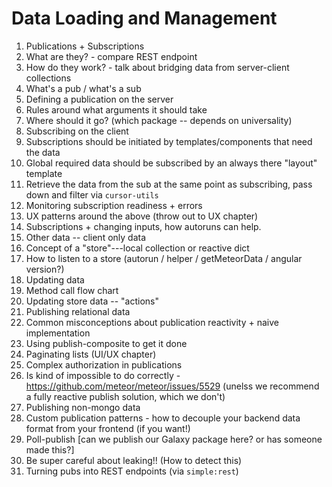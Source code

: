# Data Loading and Management

1. Publications + Subscriptions
  1. What are they? - compare REST endpoint
  2. How do they work? - talk about bridging data from server-client collections
  3. What's a pub / what's a sub
2. Defining a publication on the server
  1. Rules around what arguments it should take
  2. Where should it go? (which package -- depends on universality)
3. Subscribing on the client
  1. Subscriptions should be initiated by templates/components that need the data
  2. Global required data should be subscribed by an always there "layout" template
  3. Retrieve the data from the sub at the same point as subscribing, pass down and filter via `cursor-utils`
  4. Monitoring subscription readiness + errors
  5. UX patterns around the above (throw out to UX chapter)
  6. Subscriptions + changing inputs, how autoruns can help.
4. Other data -- client only data
  1. Concept of a "store"---local collection or reactive dict
  2. How to listen to a store (autorun / helper / getMeteorData / angular version?)
5. Updating data
  1. Method call flow chart
  2. Updating store data -- "actions"
6. Publishing relational data
  1. Common misconceptions about publication reactivity + naive implementation
  2. Using publish-composite to get it done
  3. Paginating lists (UI/UX chapter)
7. Complex authorization in publications
  1. Is kind of impossible to do correctly - https://github.com/meteor/meteor/issues/5529 (unelss we recommend a fully reactive publish solution, which we don't)
8. Publishing non-mongo data
  1. Custom publication patterns - how to decouple your backend data format from your frontend (if you want!)
  2. Poll-publish [can we publish our Galaxy package here? or has someone made this?]
  3. Be super careful about leaking!! (How to detect this)
9. Turning pubs into REST endpoints (via `simple:rest`)